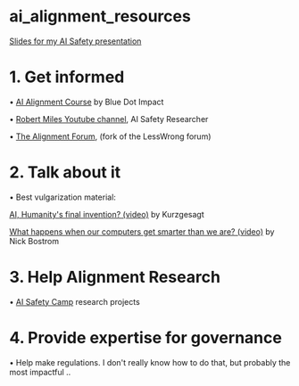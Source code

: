 # ai_alignment_resources

[Slides for my AI Safety presentation](slides_ai_safety.pdf)

# 1. Get informed
• [AI Alignment Course](https://bluedot.org/courses/alignment/1) by Blue Dot Impact

• [Robert Miles Youtube channel](https://www.youtube.com/@RobertMilesAI), AI Safety Researcher

• [The Alignment Forum](https://www.alignmentforum.org/), (fork of the LessWrong forum)

# 2. Talk about it
• Best vulgarization material:

[AI, Humanity's final invention? (video)](https://www.youtube.com/watch?v=fa8k8IQ1_X0) by Kurzgesagt

[What happens when our computers get smarter than we are? (video)](https://www.youtube.com/watch?v=MnT1xgZgkpk) by Nick Bostrom

# 3. Help Alignment Research
• [AI Safety Camp](https://www.aisafety.camp/) research projects

# 4. Provide expertise for governance
• Help make regulations. I don't really know how to do that, but probably the most impactful ..
